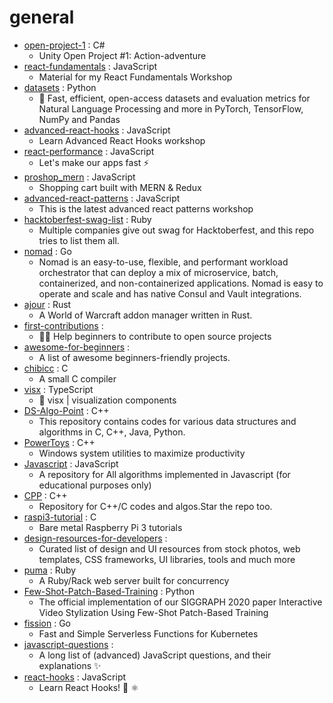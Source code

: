 # general
- [open-project-1](https://github.com/UnityTechnologies/open-project-1) : C#
  - Unity Open Project #1: Action-adventure
- [react-fundamentals](https://github.com/kentcdodds/react-fundamentals) : JavaScript
  - Material for my React Fundamentals Workshop
- [datasets](https://github.com/huggingface/datasets) : Python
  - 🤗 Fast, efficient, open-access datasets and evaluation metrics for Natural Language Processing and more in PyTorch, TensorFlow, NumPy and Pandas
- [advanced-react-hooks](https://github.com/kentcdodds/advanced-react-hooks) : JavaScript
  - Learn Advanced React Hooks workshop
- [react-performance](https://github.com/kentcdodds/react-performance) : JavaScript
  - Let's make our apps fast ⚡
- [proshop_mern](https://github.com/bradtraversy/proshop_mern) : JavaScript
  - Shopping cart built with MERN & Redux
- [advanced-react-patterns](https://github.com/kentcdodds/advanced-react-patterns) : JavaScript
  - This is the latest advanced react patterns workshop
- [hacktoberfest-swag-list](https://github.com/crweiner/hacktoberfest-swag-list) : Ruby
  - Multiple companies give out swag for Hacktoberfest, and this repo tries to list them all.
- [nomad](https://github.com/hashicorp/nomad) : Go
  - Nomad is an easy-to-use, flexible, and performant workload orchestrator that can deploy a mix of microservice, batch, containerized, and non-containerized applications. Nomad is easy to operate and scale and has native Consul and Vault integrations.
- [ajour](https://github.com/casperstorm/ajour) : Rust
  - A World of Warcraft addon manager written in Rust.
- [first-contributions](https://github.com/firstcontributions/first-contributions) : 
  - 🚀✨ Help beginners to contribute to open source projects
- [awesome-for-beginners](https://github.com/MunGell/awesome-for-beginners) : 
  - A list of awesome beginners-friendly projects.
- [chibicc](https://github.com/rui314/chibicc) : C
  - A small C compiler
- [visx](https://github.com/airbnb/visx) : TypeScript
  - 🐯 visx | visualization components
- [DS-Algo-Point](https://github.com/sukritishah15/DS-Algo-Point) : C++
  - This repository contains codes for various data structures and algorithms in C, C++, Java, Python.
- [PowerToys](https://github.com/microsoft/PowerToys) : C++
  - Windows system utilities to maximize productivity
- [Javascript](https://github.com/TheAlgorithms/Javascript) : JavaScript
  - A repository for All algorithms implemented in Javascript (for educational purposes only)
- [CPP](https://github.com/akshitagit/CPP) : C++
  - Repository for C++/C codes and algos.Star the repo too.
- [raspi3-tutorial](https://github.com/bztsrc/raspi3-tutorial) : C
  - Bare metal Raspberry Pi 3 tutorials
- [design-resources-for-developers](https://github.com/bradtraversy/design-resources-for-developers) : 
  - Curated list of design and UI resources from stock photos, web templates, CSS frameworks, UI libraries, tools and much more
- [puma](https://github.com/puma/puma) : Ruby
  - A Ruby/Rack web server built for concurrency
- [Few-Shot-Patch-Based-Training](https://github.com/OndrejTexler/Few-Shot-Patch-Based-Training) : Python
  - The official implementation of our SIGGRAPH 2020 paper Interactive Video Stylization Using Few-Shot Patch-Based Training
- [fission](https://github.com/fission/fission) : Go
  - Fast and Simple Serverless Functions for Kubernetes
- [javascript-questions](https://github.com/lydiahallie/javascript-questions) : 
  - A long list of (advanced) JavaScript questions, and their explanations ✨
- [react-hooks](https://github.com/kentcdodds/react-hooks) : JavaScript
  - Learn React Hooks! 🎣 ⚛
